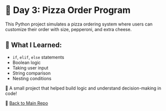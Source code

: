 # 🍕 Day 3: Pizza Order Program

This Python project simulates a pizza ordering system where users can customize their order with size, pepperoni, and extra cheese.

## 🧠 What I Learned:
- `if`, `elif`, `else` statements
- Boolean logic
- Taking user input
- String comparison
- Nesting conditions

🧾 A small project that helped build logic and understand decision-making in code!

📁 [Back to Main Repo](../)
